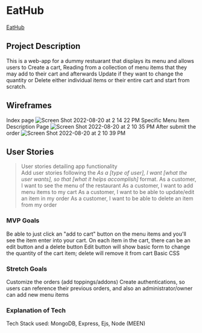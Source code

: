 # EatHub
[EatHub](https://eathub-fun-fest.herokuapp.com/eatHub)

## Project Description
This is a web-app for a dummy restuarant that displays its menu and allows users to Create a cart, Reading from a collection of menu items that they may add to their cart and afterwards Update if they want to change the quantity or Delete either individual items or their entire cart and start from scratch.

## Wireframes
Index page
![Screen Shot 2022-08-20 at 2 14 22 PM](https://media.git.generalassemb.ly/user/43690/files/a3bbd1f5-858a-448e-998f-afad0c55379d)
Specific Menu Item Description Page
![Screen Shot 2022-08-20 at 2 10 35 PM](https://media.git.generalassemb.ly/user/43690/files/53a04d3b-67cf-425e-b82f-3f524fe68307)
After submit the order
![Screen Shot 2022-08-20 at 2 10 39 PM](https://media.git.generalassemb.ly/user/43690/files/7a0acc32-da89-4f1d-9345-1069d2ce9a4b)



## User Stories
> User stories detailing app functionality<br />
> Add user stories following the _As a [type of user], I want [what the user wants], so that [what it helps accomplish]_ format.
As a customer, I want to see the menu of the restaurant
As a customer, I want to add menu items to my cart
As a customer, I want to be able to update/edit an item in my order
As a customer, I want to be able to delete an item from my order


### MVP Goals
Be able to just click an "add to cart" button on the menu items and you'll see the item enter into your cart. 
On each item in the cart, there can be an edit button and a delete button
Edit button will show basic form to change the quantity of the cart item; delete will remove it from cart
Basic CSS

### Stretch Goals
Customize the orders (add toppings/addons)
Create authentications, so users can reference their previous orders, and also an administrator/owner can add new menu items



### Explanation of Tech
Tech Stack used: MongoDB, Express, Ejs, Node (MEEN)
